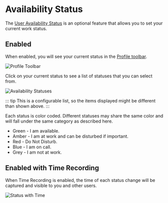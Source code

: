 # Availability Status
The [User Availability Status](/esp-config/organizational-data/user-availability-states) is an optional feature that allows you to set your current work status. 

## Enabled
When enabled, you will see your current status in the [Profile toolbar](/esp-user-guide/navigation#profile-toolbar). 

![Profile Toolbar](/_books/esp-user-guide/images/profile-toolbar.png)

Click on your current status to see a list of statuses that you can select from. 

![Availability Statuses](/_books/esp-user-guide/images/availability-selection.png)

::: tip
This is a configurable list, so the items displayed might be different than shown above.
:::

Each status is color coded.  Different statuses may share the same color and will fall under the same category as described here.
* Green - I am available.
* Amber - I am at work and can be disturbed if important.
* Red - Do Not Disturb.
* Blue - I am on call.
* Grey - I am not at work.

## Enabled with Time Recording
When Time Recording is enabled, the time of each status change will be captured and visible to you and other users.

![Status with Time](/_books/esp-user-guide/images/status-with-time.png)
